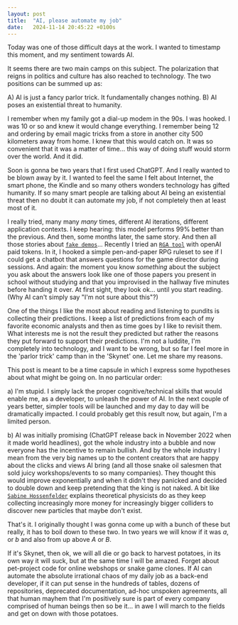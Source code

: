 ```yaml
---
layout: post
title:  "AI, please automate my job"
date:   2024-11-14 20:45:22 +0100s
---
```


Today was one of those difficult days at the work. I wanted to timestamp this moment, and my sentiment towards AI. 

It seems there are two main camps on this subject. The polarization that reigns in politics and culture has also reached to technology. The two positions can be summed up as: 

A) AI is just a fancy parlor trick. It fundamentally changes nothing. 
B) AI poses an existential threat to humanity.

I remember when my family got a dial-up modem in the 90s. I was hooked. I was 10 or so and knew it would change everything. I remember being 12 and ordering by email magic tricks from a store in another city 500 kilometers away from home. I knew that this would catch on. It was so convenient that it was a matter of time... this way of doing stuff would storm over the world. And it did.

Soon is gonna be two years that I first used ChatGPT. And I really wanted to be blown away by it. I wanted to feel the same I felt about Internet, the smart phone, the Kindle and so many others wonders technology has gifted humanity. If so many smart people are talking about AI being an existential threat then no doubt it can automate my job, if not completely then at least most of it. 

I really tried, many many *many* times, different AI iterations, different application contexts. I keep hearing: this model performs 99% better than the previous. And then, some months later, the same story. And then all those stories about [`fake demos`][demos]... Recently I tried an [`RGA tool`][RGA] with openAI paid tokens. In it, I hooked a simple pen-and-paper RPG ruleset to see if I could get a chatbot that answers questions for the game director during sessions. And again: the moment you know *something* about the subject you ask about the answers look like one of those papers you present in school without studying and that you improvised in the hallway five minutes before handing it over. At first sight, they look ok... until you start reading. (Why AI can't simply say "I'm not sure about this"?)

One of the things I like the most about reading and listening to pundits is collecting their predictions. I keep a list of predictions from each of my favorite economic analysts and then as time goes by I like to revisit them. What interests me is not the result they predicted but rather the reasons they put forward to support their predictions. I'm not a luddite, I'm completely into technology, and I want to be wrong, but so far I feel more in the 'parlor trick' camp than in the 'Skynet' one. Let me share my reasons.

This post is meant to be a time capsule in which I express some hypotheses about what might be going on. In no particular order:

a) I'm stupid. I simply lack the proper cognitive/technical skills that would enable me, as a developer, to unleash the power of AI. In the next couple of years better, simpler tools will be launched and my day to day will be dramatically impacted. I could probably get this result now, but again, I'm a limited person.

b) AI was initially promising (ChatGPT release back in November 2022 when it made world headlines), got the whole industry into a bubble and now everyone has the incentive to remain bullish. And by the whole industry I mean from the very big names up to the content creators that are happy about the clicks and views AI bring (and all those snake oil salesmen that sold juicy workshops/events to so many companies). They thought this would improve exponentially and when it didn't they panicked and decided to double down and keep pretending that the king is not naked. A bit like [`Sabine Hossenfelder`][sabine] explains theoretical physicists do as they keep collecting increasingly more money for increasingly bigger colliders to discover new particles that maybe don't exist. 

That's it. I originally thought I was gonna come up with a bunch of these but really, it has to boil down to these two. In two years we will know if it was *a*, or *b* and also from up above *A* or *B*. 

If it's Skynet, then ok, we will all die or go back to harvest potatoes, in its own way it will suck, but at the same time I will be amazed. Forget about pet-project code for online webshops or snake game clones. If AI can automate the absolute irrational chaos of my daily job as a back-end developer, if it can put sense in the hundreds of tables, dozens of repositories, deprecated documentation, ad-hoc unspoken agreements, all that human mayhem that I'm positively sure is part of every company comprised of human beings then so be it... in awe I will march to the fields and get on down with those potatoes.

[demos]:https://www.youtube.com/watch?v=tNmgmwEtoWE
[RGA]:https://www.llamaindex.ai/
[sabine]:https://www.youtube.com/watch?v=I_GlPNN_jJg